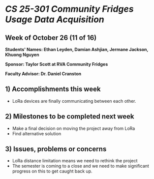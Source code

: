 # *CS 25-301 Community Fridges Usage Data Acquisition*

## Week of October 26 (11 of 16)

**Students' Names: Ethan Leyden, Damian Ashjian, Jermane Jackson, Khuong Nguyen**

**Sponsor: Taylor Scott at RVA Community Fridges**

**Faculty Advisor: Dr. Daniel Cranston**

## 1) Accomplishments this week ##
   - LoRa devices are finally communicating between each other.

## 2) Milestones to be completed next week ##
   - Make a final decision on moving the project away from LoRa
   - Find alternative solution

## 3) Issues, problems or concerns ##
   - LoRa distance limitation means we need to rethink the project
   - The semester is coming to a close and we need to make significant progress on this to get caught back up.
   